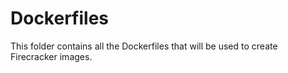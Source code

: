 # Dockerfiles
This folder contains all the Dockerfiles that will be used to create Firecracker images.